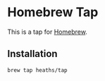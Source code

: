 # Homebrew Tap

This is a tap for [Homebrew].

## Installation

```bash
brew tap heaths/tap
```

[Homebrew]: https://brew.sh
